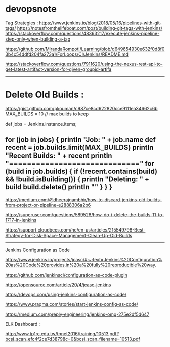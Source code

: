 # devopsnote

Tag Strategies :
https://www.jenkins.io/blog/2018/05/16/pipelines-with-git-tags/
https://notesfromthelifeboat.com/post/building-git-tags-with-jenkins/
https://stackoverflow.com/questions/48363217/execute-jenkins-pipeline-step-only-when-building-a-tag



https://github.com/MirandaRompoti/Learning/blob/d649654930e632f0d8f03b4c54ddfd204fa273a1/ForLoops/CI/Jenkins/README.md



https://stackoverflow.com/questions/7911620/using-the-nexus-rest-api-to-get-latest-artifact-version-for-given-groupid-artifa

----------------------------------------------------
# Delete Old Builds :
https://gist.github.com/pkouman/c987ce8cd622820cce9111ea34662c6b
MAX_BUILDS = 10 // max builds to keep

def jobs = Jenkins.instance.items;

for (job in jobs) {
    println "Job: " + job.name
    def recent = job.builds.limit(MAX_BUILDS)
    println "Recent Builds: "  + recent
    println "============================="
    for (build in job.builds) {
        if (!recent.contains(build) && !build.isBuilding()) {
            println "Deleting: " + build
            build.delete()
            println ""
        }
    }
}
--------------------------------------------------------

https://medium.com/@dheerajgambhir/how-to-discard-jenkins-old-builds-from-project-or-pipeline-e2888306a2b6

https://superuser.com/questions/589528/how-do-i-delete-the-builds-11-to-1717-in-jenkins


https://support.cloudbees.com/hc/en-us/articles/215549798-Best-Strategy-for-Disk-Space-Management-Clean-Up-Old-Builds


------------------------------------------------------------------
Jenkins Configuration as Code


https://www.jenkins.io/projects/jcasc/#:~:text=Jenkins%20Configuration%20as%20Code%20provides,in%20a%20fully%20reproducible%20way.

https://github.com/jenkinsci/configuration-as-code-plugin

https://opensource.com/article/20/4/jcasc-jenkins

https://devops.com/using-jenkins-configuration-as-code/

https://www.praqma.com/stories/start-jenkins-config-as-code/

https://medium.com/preply-engineering/jenkins-omg-275e2df5d647


ELK Dashboard :

http://www.tp1rc.edu.tw/tpnet2016/training/10513.pdf?bcsi_scan_efc4f2ce7d38798c=0&bcsi_scan_filename=10513.pdf

